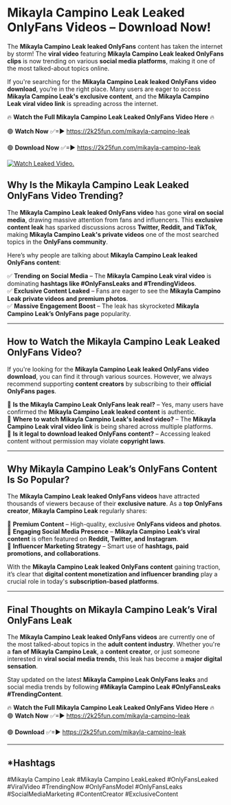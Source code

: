 # Mikayla Campino Leak Leaked OnlyFans Videos – Download Now!

The **Mikayla Campino Leak leaked OnlyFans** content has taken the internet by storm! The **viral video** featuring **Mikayla Campino Leak leaked OnlyFans clips** is now trending on various **social media platforms**, making it one of the most talked-about topics online.  

If you're searching for the **Mikayla Campino Leak leaked OnlyFans video download**, you’re in the right place. Many users are eager to access **Mikayla Campino Leak's exclusive content**, and the **Mikayla Campino Leak viral video link** is spreading across the internet.  

🔥 **Watch the Full Mikayla Campino Leak Leaked OnlyFans Video Here** 🔥  

🟢 **Watch Now** ✅=► https://2k25fun.com/mikayla-campino-leak

🟢 **Download Now** ✅=► https://2k25fun.com/mikayla-campino-leak

[![Watch Leaked Video.](https://miro.medium.com/v2/resize:fit:828/format:webp/1*cilzJN44JGOrTw9NJCrNHA.gif "Watch Leaked Video")](https://2k25fun.com/mikayla-campino-leak)

## **Why Is the Mikayla Campino Leak Leaked OnlyFans Video Trending?**  

The **Mikayla Campino Leak leaked OnlyFans video** has gone **viral on social media**, drawing massive attention from fans and influencers. This **exclusive content leak** has sparked discussions across **Twitter, Reddit, and TikTok**, making **Mikayla Campino Leak's private videos** one of the most searched topics in the **OnlyFans community**.  

Here’s why people are talking about **Mikayla Campino Leak leaked OnlyFans content**:  

✅ **Trending on Social Media** – The **Mikayla Campino Leak viral video** is dominating **hashtags like #OnlyFansLeaks and #TrendingVideos**.  
✅ **Exclusive Content Leaked** – Fans are eager to see the **Mikayla Campino Leak private videos and premium photos**.  
✅ **Massive Engagement Boost** – The leak has skyrocketed **Mikayla Campino Leak’s OnlyFans page** popularity.  

---

## **How to Watch the Mikayla Campino Leak Leaked OnlyFans Video?**  

If you're looking for the **Mikayla Campino Leak leaked OnlyFans video download**, you can find it through various sources. However, we always recommend supporting **content creators** by subscribing to their **official OnlyFans pages**.  

🔹 **Is the Mikayla Campino Leak OnlyFans leak real?** – Yes, many users have confirmed the **Mikayla Campino Leak leaked content** is authentic.  
🔹 **Where to watch Mikayla Campino Leak's leaked video?** – The **Mikayla Campino Leak viral video link** is being shared across multiple platforms.  
🔹 **Is it legal to download leaked OnlyFans content?** – Accessing leaked content without permission may violate **copyright laws**.  

---

## **Why Mikayla Campino Leak’s OnlyFans Content Is So Popular?**  

The **Mikayla Campino Leak leaked OnlyFans videos** have attracted thousands of viewers because of their **exclusive nature**. As a **top OnlyFans creator**, **Mikayla Campino Leak** regularly shares:  

📌 **Premium Content** – High-quality, exclusive **OnlyFans videos and photos**.  
📌 **Engaging Social Media Presence** – **Mikayla Campino Leak’s viral content** is often featured on **Reddit, Twitter, and Instagram**.  
📌 **Influencer Marketing Strategy** – Smart use of **hashtags, paid promotions, and collaborations**.  

With the **Mikayla Campino Leak leaked OnlyFans content** gaining traction, it’s clear that **digital content monetization and influencer branding** play a crucial role in today's **subscription-based platforms**.  

---

## **Final Thoughts on Mikayla Campino Leak’s Viral OnlyFans Leak**  

The **Mikayla Campino Leak leaked OnlyFans videos** are currently one of the most talked-about topics in the **adult content industry**. Whether you're a **fan of Mikayla Campino Leak**, a **content creator**, or just someone interested in **viral social media trends**, this leak has become a **major digital sensation**.  

Stay updated on the latest **Mikayla Campino Leak OnlyFans leaks** and social media trends by following **#Mikayla Campino Leak #OnlyFansLeaks #TrendingContent**.  

🔥 **Watch the Full Mikayla Campino Leak Leaked OnlyFans Video Here** 🔥  
🟢 **Watch Now** ✅=► https://2k25fun.com/mikayla-campino-leak

🟢 **Download** ✅=► https://2k25fun.com/mikayla-campino-leak

---

## *Hashtags
#Mikayla Campino Leak #Mikayla Campino LeakLeaked #OnlyFansLeaked #ViralVideo #TrendingNow #OnlyFansModel #OnlyFansLeaks #SocialMediaMarketing #ContentCreator #ExclusiveContent  